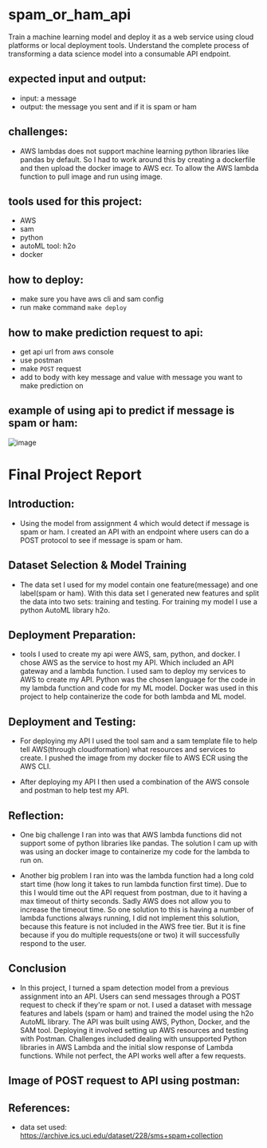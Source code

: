# spam_or_ham_api
Train a machine learning model and deploy it as a web service using cloud platforms or local deployment tools. Understand the complete process of transforming a data science model into a consumable API endpoint.

## expected input and output:
- input: a message
- output: the message you sent and if it is spam or ham

## challenges:
- AWS lambdas does not support machine learning python libraries like pandas by default. So I had to work around this by creating a dockerfile and then upload the docker image to AWS ecr. To allow the AWS lambda function to pull image and run using image.

## tools used for this project:
- AWS
- sam
- python
- autoML tool: h2o
- docker

## how to deploy:
- make sure you have aws cli and sam config
- run make command `make deploy`

## how to make prediction request to api:
- get api url from aws console
- use postman
- make `POST` request
- add to body with key message and value with message you want to make prediction on

## example of using api to predict if message is spam or ham:
![image](https://github.com/themnsavage/spam_or_ham_api/assets/60998598/1ecb2d1a-1b61-48f6-af16-071fb8eccce4)

# Final Project Report

## Introduction:
- Using the model from assignment 4 which would detect if message is spam or ham. I created an API with an endpoint where users can do a POST protocol to see if message is spam or ham.

## Dataset Selection & Model Training
-  The data set I used for my model contain one feature(message) and one label(spam or ham). With this data set I generated new features and split the data into two sets: training and testing. For training my model I use a python AutoML library h2o.

## Deployment Preparation:
- tools I used to create my api were AWS, sam, python, and docker. I chose AWS as the service to host my API. Which included an API gateway and a lambda function. I used sam to deploy my services to AWS to create my API. Python was the chosen language for the code in my lambda function and code for my ML model. Docker was used in this project to help containerize the code for both lambda and ML model.

## Deployment and Testing:
- For deploying my API I used the tool sam and a sam template file to help tell AWS(through cloudformation) what resources and services to create. I pushed the image from my docker file to AWS ECR using the AWS CLI.

- After deploying my API I then used a combination of the AWS console and postman to help test my API.

## Reflection:
-  One big challenge I ran into was that AWS lambda functions did not support some of python libraries like pandas. The solution I cam up with was using an docker image to containerize my code for the lambda to run on.

-  Another big problem I ran into was the lambda function had a long cold start time (how long it takes to run lambda function first time). Due to this I would time out the API request from postman, due to it having a max timeout of thirty seconds. Sadly AWS does not allow you to increase the timeout time. So one solution to this is having a number of lambda functions always running, I did not implement this solution, because this feature is not included in the AWS free tier. But it is fine because if you do multiple requests(one or two) it will successfully respond to the user.

## Conclusion
- In this project, I turned a spam detection model from a previous assignment into an API. Users can send messages through a POST request to check if they're spam or not. I used a dataset with message features and labels (spam or ham) and trained the model using the h2o AutoML library. The API was built using AWS, Python, Docker, and the SAM tool. Deploying it involved setting up AWS resources and testing with Postman. Challenges included dealing with unsupported Python libraries in AWS Lambda and the initial slow response of Lambda functions. While not perfect, the API works well after a few requests.

## Image of POST request to API using postman:

## References:
- data set used: https://archive.ics.uci.edu/dataset/228/sms+spam+collection

